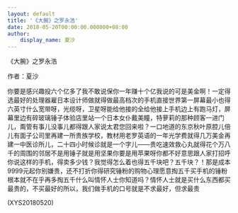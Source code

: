 ```yaml
---
layout: default
title: '《大腕》之罗永浩'
date: 2018-05-20T00:00:00.000000+08:00
author:
    display_name: 夏沙
---
```


《大腕》之罗永浩

作者：夏沙

你要是感兴趣投六个亿多了我不敢说保你一年赚十个亿我说的可是美金啊！一定得选最好的处理器雇日本设计师做就得做最高档次的手机直接世界第一屏幕最小也得六英寸什么宽带呀，光缆呀，卫星呀能给他接的全给他接上手机边上有跑马灯，屏幕里边有碎玻璃锤子体验店里站一个日本女仆戴美瞳，特萝莉的那种顾客一进门儿，甭管有事儿没事儿都得跟人家说太君您回来啦？一口地道的东京秋叶原腔儿倍儿有面子公司里再建一所贵族学校，教材用老罗英语的一年光学费就得几万美金再建一中医诊所儿，二十四小时候诊就是一个字儿——贵吃速效救心丸就得花个万八千的周围的邻居不是用锤子就是用坚果你要是用苹果呀你都不好意思跟人家打招呼你说这样的手机，得卖多少钱？我觉得怎么着也得五千块吧？五千块？！那是成本9999元起你别嫌贵，还不打折你得研究锤粉的购物心理愿意掏五千买手机的锤粉根本就不在乎再多掏五千什么叫情怀人士你知道吗？情怀人士就是买什么东西都买最贵的，不买最好的所以，我们做手机的口号就是不求最好，但求最贵

(XYS20180520)

